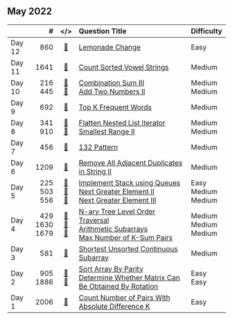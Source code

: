 ## May 2022

||#|</>|Question Title|Difficulty|
|:--|--:|:-:|:--|:--|
|Day 12|860|[📎](../src/q_851_900/q0860.cc)|[Lemonade Change](https://leetcode.com/problems/lemonade-change/)|Easy|
|Day 11|1641|[📎](../src/q_1601_1650/q1641.cc)|[Count Sorted Vowel Strings](https://leetcode.com/problems/count-sorted-vowel-strings/)|Medium|
|Day 10|216<br>445|[📎](../src/q_201_250/q0216.cc)<br>[📎](../src/q_401_450/q0445.cc)|[Combination Sum III](https://leetcode.com/problems/combination-sum-iii/)<br>[Add Two Numbers II](https://leetcode.com/problems/add-two-numbers-ii/)|Medium<br>Medium|
|Day 9|692|[📎](../src/q_651_700/q0692.cc)|[Top K Frequent Words](https://leetcode.com/problems/top-k-frequent-words/)|Medium|
|Day 8|341<br>910|[📎](../src/q_301_350/q0341.cc)<br>[📎](../src/q_901_950/q0910.cc)|[Flatten Nested List Iterator](https://leetcode.com/problems/flatten-nested-list-iterator/)<br>[Smallest Range II](https://leetcode.com/problems/smallest-range-ii/)|Medium<br>Medium|
|Day 7|456|[📎](../src/q_451_500/q0456.cc)|[132 Pattern](https://leetcode.com/problems/132-pattern/)|Medium|
|Day 6|1209|[📎](../src/q_1201_1250/q1209.cc)|[Remove All Adjacent Duplicates in String II](https://leetcode.com/problems/remove-all-adjacent-duplicates-in-string-ii/)|Medium|
|Day 5|225<br>503<br>556|[📎](../src/q_201_250/q0225.cc)<br>[📎](../src/q_501_550/q0503.cc)<br>[📎](../src/q_551_600/q0556.cc)|[Implement Stack using Queues](https://leetcode.com/problems/implement-stack-using-queues/)<br>[Next Greater Element II](https://leetcode.com/problems/next-greater-element-ii/)<br>[Next Greater Element III](https://leetcode.com/problems/next-greater-element-iii/)|Easy<br>Medium<br>Medium|
|Day 4|429<br>1630<br>1679|[📎](../src/q_401_450/q0429.cc)<br>[📎](../src/q_1601_1650/q1630.cc)<br>[📎](../src/q_1651_1700/q1679.cc)|[N-ary Tree Level Order Traversal](https://leetcode.com/problems/n-ary-tree-level-order-traversal/)<br>[Arithmetic Subarrays](https://leetcode.com/problems/arithmetic-subarrays/)<br>[Max Number of K-Sum Pairs](https://leetcode.com/problems/max-number-of-k-sum-pairs/)|Medium<br>Medium<br>Medium|
|Day 3|581|[📎](../src/q_551_600/q0581.cc)|[Shortest Unsorted Continuous Subarray](https://leetcode.com/problems/shortest-unsorted-continuous-subarray/)|Medium|
|Day 2|905<br>1886|[📎](../src/q_901_950/q0905.cc)<br>[📎](../src/q_1851_1900/q1886.cc)|[Sort Array By Parity](https://leetcode.com/problems/sort-array-by-parity/)<br>[Determine Whether Matrix Can Be Obtained By Rotation](https://leetcode.com/problems/determine-whether-matrix-can-be-obtained-by-rotation/)|Easy<br>Easy|
|Day 1|2006|[📎](../src/q_2001_2050/q2006.cc)|[Count Number of Pairs With Absolute Difference K](https://leetcode.com/problems/count-number-of-pairs-with-absolute-difference-k/)|Easy|


